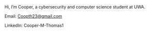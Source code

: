 Hi, I’m Cooper, a cybersecurity and computer science student at UWA.

Email: Coopth23@gmail.com 

LinkedIn: Cooper-M-Thomas1
